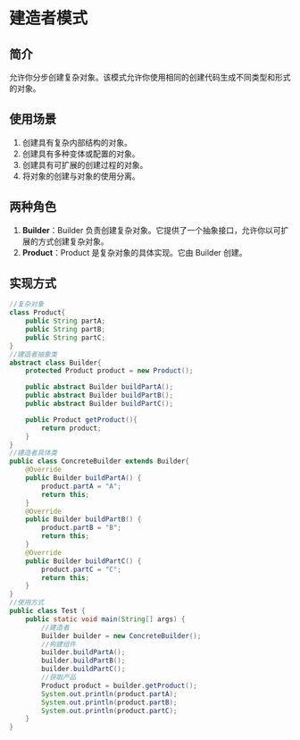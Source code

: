 # 建造者模式

## 简介
允许你分步创建复杂对象。该模式允许你使用相同的创建代码生成不同类型和形式的对象。

## 使用场景
1. 创建具有复杂内部结构的对象。
2. 创建具有多种变体或配置的对象。
3. 创建具有可扩展的创建过程的对象。
4. 将对象的创建与对象的使用分离。

## 两种角色
1. **Builder**：Builder 负责创建复杂对象。它提供了一个抽象接口，允许你以可扩展的方式创建复杂对象。
2. **Product**：Product 是复杂对象的具体实现。它由 Builder 创建。

## 实现方式

```java
//复杂对象
class Product{
    public String partA;
    public String partB;
    public String partC;
}
//建造者抽象类
abstract class Builder{
    protected Product product = new Product();

    public abstract Builder buildPartA();
    public abstract Builder buildPartB();
    public abstract Builder buildPartC();

    public Product getProduct(){
        return product;
    }
}
//建造者具体类
public class ConcreteBuilder extends Builder{
	@Override
	public Builder buildPartA() {
		product.partA = "A";
		return this;
	}
	@Override
	public Builder buildPartB() {
		product.partB = "B";
		return this;
	}
	@Override
	public Builder buildPartC() {
		product.partC = "C";
		return this;
	}
}
//使用方式
public class Test {
	public static void main(String[] args) {
        //建造者
		Builder builder = new ConcreteBuilder();
		//构建组件
        builder.buildPartA();
		builder.buildPartB();
		builder.buildPartC();
		//获取产品
        Product product = builder.getProduct();
        System.out.println(product.partA);
		System.out.println(product.partB);
		System.out.println(product.partC);
	}
}
```